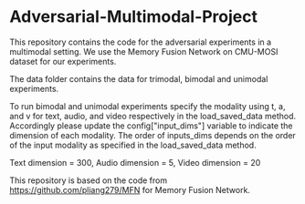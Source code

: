 # Adversarial-Multimodal-Project
This repository contains the code for the adversarial experiments in a multimodal setting. We use the Memory Fusion Network on CMU-MOSI dataset for our experiments.

The data folder contains the data for trimodal, bimodal and unimodal experiments.

To run bimodal and unimodal experiments specify the modality using t, a, and v for text, audio, and video respectively in the load_saved_data method. Accordingly please update the config["input_dims"] variable to indicate the dimension of each modality. The order of inputs_dims depends on the order of the input modality as specified in the load_saved_data method.

Text dimension = 300, 
Audio dimension = 5,
Video dimension = 20

This repository is based on the code from https://github.com/pliang279/MFN for Memory Fusion Network.
